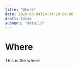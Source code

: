 ```yaml
---
title: "Where"
date: 2020-03-04T14:34:29-06:00
draft: false
submenu: "details"
---
```


# Where

This is the where
